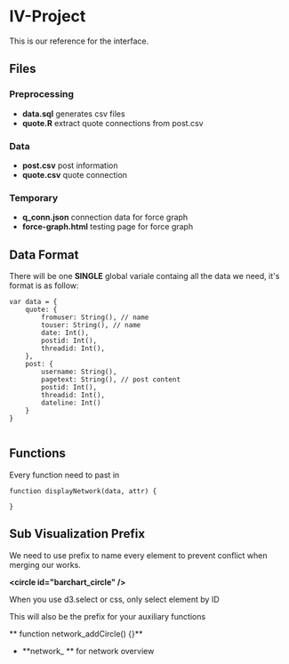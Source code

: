# IV-Project

This is our reference for the interface. 

## Files
### Preprocessing
* **data.sql** generates csv files
* **quote.R** extract quote connections from post.csv

### Data
* **post.csv** post information
* **quote.csv** quote connection

### Temporary
* **q_conn.json** connection data for force graph
* **force-graph.html** testing page for force graph


## Data Format
There will be one **SINGLE** global variale containg all the data we need, it's format is as follow:


```
var data = {
	quote: {
		fromuser: String(), // name
		touser: String(), // name
		date: Int(),
		postid: Int(),
		threadid: Int(),
	},
	post: {
		username: String(),
		pagetext: String(), // post content
		postid: Int(),
		threadid: Int(),
		dateline: Int()
	}
}
		

```

## Functions
Every function need to past in  

```
function displayNetwork(data, attr) {
	
}
```


## Sub Visualization Prefix
We need to use prefix to name every element to prevent conflict when merging our works.
 
**\<circle id="barchart_circle" />**

When you use d3.select or css, only select element by ID

This will also be the prefix for your auxiliary functions

** function network_addCircle() {}**



* **network_ ** for network overview
